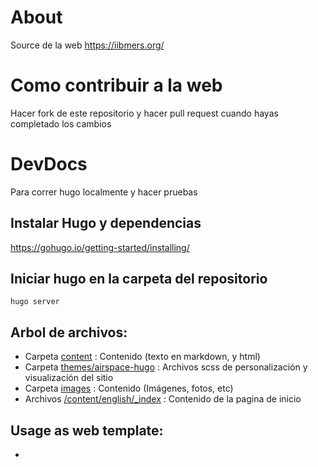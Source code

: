 
# About
Source de la web https://iibmers.org/

# Como contribuir a la web
Hacer fork de este repositorio y hacer pull request cuando hayas completado los cambios


# DevDocs
Para correr hugo localmente y hacer pruebas
## Instalar Hugo y dependencias

https://gohugo.io/getting-started/installing/

## Iniciar hugo en la carpeta del repositorio
`hugo server`

## Arbol de archivos: 
- Carpeta [content](https://github.com/IIBMErs/iibmers.github.io/tree/main/content) :  Contenido (texto en markdown, y html)
- Carpeta [themes/airspace-hugo](https://github.com/IIBMErs/iibmers.github.io/tree/main/themes/airspace-hugo) :  Archivos scss de personalización y visualización del sitio
- Carpeta [images](https://github.com/IIBMErs/iibmers.github.io/tree/main/static/images) :  Contenido (Imágenes, fotos, etc)
- Archivos [/content/english/_index](https://github.com/IIBMErs/iibmers.github.io/blob/main/content/english/_index.md) :  Contenido de la pagina de inicio

## Usage as web template: 
- 
